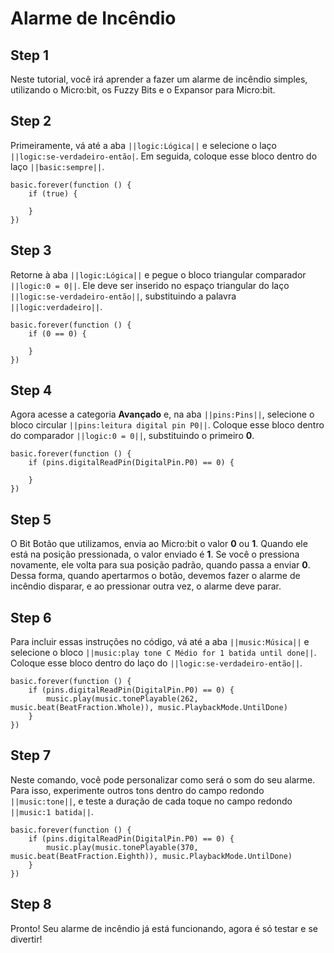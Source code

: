# Alarme de Incêndio

## Step 1

Neste tutorial, você irá aprender a fazer um alarme de incêndio simples, utilizando 
o Micro:bit, os Fuzzy Bits e o Expansor para Micro:bit.

## Step 2

Primeiramente, vá até a aba ``||logic:Lógica||`` e selecione o laço 
``||logic:se-verdadeiro-então|``. Em seguida, coloque esse bloco dentro do laço 
``||basic:sempre||``. 

```blocks
basic.forever(function () {
    if (true) {

    }
})
```

## Step 3

Retorne à aba ``||logic:Lógica||`` e pegue o bloco triangular comparador
``||logic:0 = 0||``. Ele deve ser inserido no espaço triangular do laço 
``||logic:se-verdadeiro-então||``, substituindo a palavra ``||logic:verdadeiro||``.

```blocks
basic.forever(function () {
    if (0 == 0) {

    }
})
```


## Step 4

Agora acesse a categoria **Avançado** e, na aba ``||pins:Pins||``, selecione o bloco circular
``||pins:leitura digital pin P0||``. Coloque esse bloco dentro do comparador ``||logic:0 = 0||``, 
substituindo o primeiro **0**.

```blocks
basic.forever(function () {
    if (pins.digitalReadPin(DigitalPin.P0) == 0) {
    	
    }
})
```

## Step 5

O Bit Botão que utilizamos, envia ao Micro:bit o valor **0** ou **1**. Quando ele está na posição pressionada, 
o valor enviado é **1**. Se você o pressiona novamente, ele volta para sua posição padrão, quando passa a enviar **0**. 
Dessa forma, quando apertarmos o botão, devemos fazer o alarme de incêndio disparar, e ao pressionar outra vez, 
o alarme deve parar.

## Step 6

Para incluir essas instruções no código, vá até a aba ``||music:Música||`` e selecione o bloco ``||music:play tone C Médio for 1 batida until done||``. 
Coloque esse bloco dentro do laço do ``||logic:se-verdadeiro-então||``.

```blocks
basic.forever(function () {
    if (pins.digitalReadPin(DigitalPin.P0) == 0) {
        music.play(music.tonePlayable(262, music.beat(BeatFraction.Whole)), music.PlaybackMode.UntilDone)
    }
})
```
## Step 7

Neste comando, você pode personalizar como será o som do seu alarme. Para isso, experimente outros
tons dentro do campo redondo ``||music:tone||``, e teste a duração de cada toque no campo redondo ``||music:1 batida||``. 

```blocks
basic.forever(function () {
    if (pins.digitalReadPin(DigitalPin.P0) == 0) {
        music.play(music.tonePlayable(370, music.beat(BeatFraction.Eighth)), music.PlaybackMode.UntilDone)
    }
})
```

## Step 8

Pronto! Seu alarme de incêndio já está funcionando, agora é só testar e se divertir!